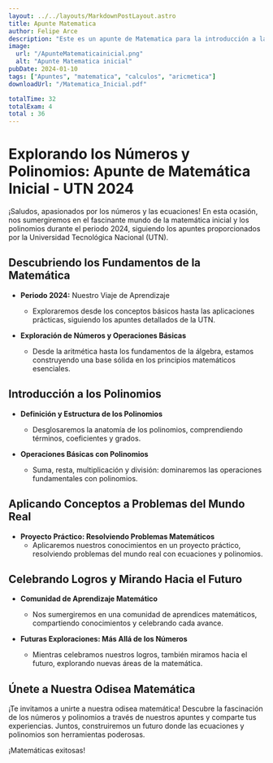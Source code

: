 ```yaml
---
layout: ../../layouts/MarkdownPostLayout.astro
title: Apunte Matematica
author: Felipe Arce
description: "Este es un apunte de Matematica para la introducción a la tecnicatura universitaria en programacion"
image:
  url: "/ApunteMatematicainicial.png"
  alt: "Apunte Matematica inicial"
pubDate: 2024-01-10
tags: ["Apuntes", "matematica", "calculos", "aricmetica"]
downloadUrl: "/Matematica_Inicial.pdf"

totalTime: 32
totalExam: 4 
total : 36
---
```


# Explorando los Números y Polinomios: Apunte de Matemática Inicial - UTN 2024

¡Saludos, apasionados por los números y las ecuaciones! En esta ocasión, nos sumergiremos en el fascinante mundo de la matemática inicial y los polinomios durante el periodo 2024, siguiendo los apuntes proporcionados por la Universidad Tecnológica Nacional (UTN).

## Descubriendo los Fundamentos de la Matemática

- **Periodo 2024:** Nuestro Viaje de Aprendizaje
  - Exploraremos desde los conceptos básicos hasta las aplicaciones prácticas, siguiendo los apuntes detallados de la UTN.

- **Exploración de Números y Operaciones Básicas**
  - Desde la aritmética hasta los fundamentos de la álgebra, estamos construyendo una base sólida en los principios matemáticos esenciales.

## Introducción a los Polinomios

- **Definición y Estructura de los Polinomios**
  - Desglosaremos la anatomía de los polinomios, comprendiendo términos, coeficientes y grados.

- **Operaciones Básicas con Polinomios**
  - Suma, resta, multiplicación y división: dominaremos las operaciones fundamentales con polinomios.

## Aplicando Conceptos a Problemas del Mundo Real

- **Proyecto Práctico: Resolviendo Problemas Matemáticos**
  - Aplicaremos nuestros conocimientos en un proyecto práctico, resolviendo problemas del mundo real con ecuaciones y polinomios.

## Celebrando Logros y Mirando Hacia el Futuro

- **Comunidad de Aprendizaje Matemático**
  - Nos sumergiremos en una comunidad de aprendices matemáticos, compartiendo conocimientos y celebrando cada avance.

- **Futuras Exploraciones: Más Allá de los Números**
  - Mientras celebramos nuestros logros, también miramos hacia el futuro, explorando nuevas áreas de la matemática.

## Únete a Nuestra Odisea Matemática

¡Te invitamos a unirte a nuestra odisea matemática! Descubre la fascinación de los números y polinomios a través de nuestros apuntes y comparte tus experiencias. Juntos, construiremos un futuro donde las ecuaciones y polinomios son herramientas poderosas.

¡Matemáticas exitosas!